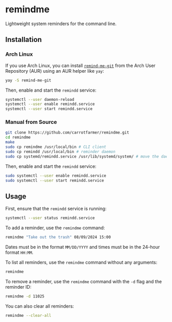 # remindme

Lightweight system reminders for the command line.

## Installation

### Arch Linux

If you use Arch Linux, you can install [`remind-me-git`](https://aur.archlinux.org/packages/remind-me-git) from the Arch User Repository (AUR) using an AUR helper like `yay`:

```bash
yay -S remind-me-git
```

Then, enable and start the `remindd` service:

```bash
systemctl --user daemon-reload
systemctl --user enable remindd.service
systemctl --user start remindd.service
```

### Manual from Source

```bash
git clone https://github.com/carrotfarmer/remindme.git
cd remindme
make
sudo cp remindme /usr/local/bin # CLI client
sudo cp remindd /usr/local/bin # reminder daemon
sudo cp systemd/remindd.service /usr/lib/systemd/system/ # move the daemon service file to the systemd directory
```

Then, enable and start the `remindd` service:

```bash
sudo systemctl --user enable remindd.service
sudo systemctl --user start remindd.service
```

## Usage

First, ensure that the `remindd` service is running:

```bash
systemctl --user status remindd.service
```

To add a reminder, use the `remindme` command:

```bash
remindme "Take out the trash" 08/09/2024 15:00
```

Dates must be in the format `MM/DD/YYYY` and times must be in the 24-hour format `HH:MM`.

To list all reminders, use the `remindme` command without any arguments:

```bash
remindme
```

To remove a reminder, use the `remindme` command with the `-d` flag and the reminder ID:

```bash
remindme -d 11025
```

You can also clear all reminders:

```bash
remindme --clear-all
```
